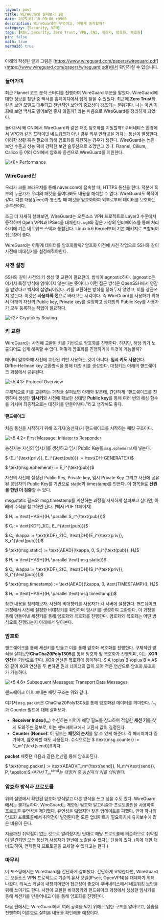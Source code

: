 ```yaml
---
layout: post
title: WireGuard 살펴보기 1편
date: 2025-01-19 09:00 +0900 
description: WireGuard란 무엇이고, 어떻게 동작할까?
category: [Security, VPN] 
tags: [K8s, Security, Zero Trust, VPN, CNI, 대칭키, 암호화, 복호화] 
pin: false
math: true
mermaid: true
---
```


<!--more-->


아래의 작성된 글과 그림은 [https://www.wireguard.com/papers/wireguard.pdf](https://www.wireguard.com/papers/wireguard.pdf)에서 확인하실 수 있습니다.


### 들어가며


최근 Flannel 코드 분석 스터디를 진행하며 WireGuard 부분을 맡았다. WireGuard에 대한 정보를 찾던 중 백서를 홈페이지에서 쉽게 찾을 수 있었다. 최근에 **Zero Trust**와 같은 보안 모델도 대두되고 전반적인 보안의 중요성이 강조되는 분위기다. 나는 이번 기회에 보안 백서도 읽어보면 좋지 않을까? 라는 마음으로 WireGuard를 정리하게 되었다. 


돌아가서 왜 CNI에서 WireGuard와 같은 패킷 암호화를 지원할까? 쿠버네티스 환경에서 VPC와 같은 프라이빗 네트워크가 아닌 경우 외부 인터넷을 거치는 통신이 발생한다. 이러한 상황 혹은 필요에 의해 암호화를 지원하는 경우가 생긴다. WireGuard는 높은 보안 수준과 성능 덕에 강력한 보안 솔루션으로 조명받고 있다. Flannel, Cilium, Calico 등 여러 CNI에서 암호화 옵션으로 WireGuard를 지원한다.


![<8> Performance](/assets/img/post/WireGuard/1.png)


### WireGuard란


우리가 크롬 브라우저를 통해 naver.com에 접속할 때, HTTPS 통신을 한다. 덕분에 외부의 누군가가 우리의 패킷을 들여다봐도 내용을 해석할 수 없다. WireGuard도 목적이 같다. 다른 대상(peer)과 통신할 때 패킷을 암호화하여 외부로부터 데이터를 보호하는 솔루션이다. 


조금 더 자세히 살펴보면, WireGuard는 오픈소스 VPN 프로젝트로 Layer3 수준에서 동작하며 Open VPN과 IPSec을 대체한다. `wg0`와 같은 가상의 인터페이스를 통해 처리하기에 기존 네트워크 스택과 통합된다. Linux 5.6 Kernel부터 기본 패키지로 포함되어 접근성이 좋다.


WireGuard는 어떻게 데이터를 암호화할까? 암호화 이전에 사전 작업으로 SSH와 같이 사전에 비대칭키를 설정해줘야한다.


### 사전 설정


SSH와 같이 사전의 키 생성 및 교환이 필요한데, 방식이 agnostic하다. (agnostic은 여기서 특정 방식에 얽매이지 않는다는 뜻이다.) 이런 접근 방식은 OpenSSH에서 영감을 받았다고 백서에 설명되어있다. 키를 교환하는 방식을 정해두지 않았고, 이를 상관쓰지 않는다. 이것은 **사용자의 몫**으로 바라보는 시각이다.
즉 WireGuard를 사용하기 위해서 아래의 자신의 Public key, Private key를 설정하고 상대방의 Public Key를 사용자가 모두 등록하는 작업이 필요하다.


![<2> Cryptokey Routing](/assets/img/post/WireGuard/2.png)


### 키 교환


WireGuard는 사전에 교환된 키를 기반으로 암호화를 진행한다. 하지만, 해당 키가 노출되어도 쉽게 해독할 수 없다. 어떻게 암호화를 진행하기에 이것이 가능할까?


데이터 암호화에 사전에 교환된 키만 사용하는 것이 아니다. **임시 키도 사용**한다. Diffie–Hellman key 교환방식을 통해 대칭 키를 생성한다. 대칭키는 아래의 핸드쉐이크 과정에서 공유된다.


![<5.4.1> Protocol Overview](/assets/img/post/WireGuard/3.png)


구체적으로 키를 교환하는 과정을 살펴보면 아래와 같은데, 간단하게 “핸드쉐이크를 진행하며 생성한 **임시키**와 사전에 확보한 상대방 **Public key**를 통해 여러 번의 해싱 함수를 거치며 최종적으로는 대칭키를 만들어낸다.”라고 생각해도 좋다.


#### 핸드쉐이크


처음 통신을 시작하기 위해 초기자(송신자)가 핸드쉐이크를 시작하는 패킷 구조이다.


![<5.4.2> First Message: Initiator to Responder](/assets/img/post/WireGuard/4.png)


송신자는 자신의 임시키를 생성하고 임시 Public Key를 `msg.ephemeral`에 넣는다.


$
(E_i^{\text{priv}}, E_i^{\text{pub}}) := \text{DH-GENERATE}()$


$
\text{msg.ephemeral} := E_i^{\text{pub}}$


자신의 사전에 설정된 Public Key, Private key, 임시 Private Key 그리고 사전에 공유된 응답자의 Public Key를 기반으로 static과 timestamp를 만든다. 이 항목들로 **신원을 한번 더 검증**할 수 있다.


msg.static 필드와 msg.timestamp를 계산하는 과정을 자세하게 살펴보고 싶다면, 아래의 수식을 참고하면 된다. (백서 PDF 11페이지)


$
Hᵢ := \text{HASH}(Hᵢ \parallel S_r^{\text{pub}})$


$
Cᵢ := \text{KDF}_1(Cᵢ, E_i^{\text{pub}})$


$
Cᵢ, \kappa := \text{KDF}_2(Cᵢ, \text{DH}(E_i^{\text{priv}}, S_r^{\text{pub}}))$


$
\text{msg.static} := \text{AEAD}(\kappa, 0, S_i^{\text{pub}}, Hᵢ)$


$
Hᵢ := \text{HASH}(Hᵢ \parallel \text{msg.static})$


$
Cᵢ, \kappa := \text{KDF}_2(Cᵢ, \text{DH}(S_i^{\text{priv}}, S_r^{\text{pub}}))$


$
\text{msg.timestamp} := \text{AEAD}(\kappa, 0, \text{TIMESTAMP}(), Hᵢ)$


$
Hᵢ := \text{HASH}(Hᵢ \parallel \text{msg.timestamp})$


잠깐 내용을 정리해보자. 사전에 비대칭키를 사용자가 각 서버에 설정한다. 핸드쉐이크 과정에서 사전에 설정한 비대칭키를 확인하며 임시키를 생성하여 교환한다. 이 과정을 통해 만들어낸 세션키를 통해 암호화와 복호화를 진행한다. 암호화와 복호화는 어떤 방식으로 진행되는지 아래에서 알아본다.


### 암호화


핸드쉐이크를 통해 세션키를 만들고 이를 통해 암호화 복호화를 진행한다. 구체적인 방식을 살펴보면**ChaCha20Poly1305**를 통해 암호화 및 복호화가 진행되며, 이는 **XOR 연산**을 기반으로 한다. XOR 연산은 복호화에 용이하다. 
$
A \oplus B \oplus B = A$ 와 같이 XOR 연산을 두 번하면 원래 데이터의 값이 되어 적은 연산으로 암호화,복호화가 가능하다. 


![<5.4.6> Subsequent Messages: Transport Data Messages](/assets/img/post/WireGuard/5.png)


핸드쉐이크 이후 보내는 패킷 구조는 위와 같다. 


여기서 `msg.packet`은 ChaCha20Poly1305를 통해 암호화된 데이터를 의미한다. $I_m$과 Counter 필드에 대해 살펴보자.

- **Receiver Index(**$I_m$) 수신하는 피어가 해당 필드를 참고하여 적합한 **세션 키**를 찾게 도와주는 정보로, 이는 핸드셰이크에서 교환시 값이 결정된다.
- **Counter (Nonce):** 이 필드는 **패킷의 순서**를 알 수 있게 해준다. 각 메시지마다 증가하며, 암호화할 때도 사용된다. 수식으로는 $
\text{msg.counter} := N_m^{\text{send}}$이다.

**packet** 패킷은 다음과 같은 연산을 통해 암호화된다.


 $
\text{msg.packet} := \text{AEAD}(T_m^{\text{send}}, N_m^{\text{send}}, P, \epsilon)$  _여기서_ $T_m^{\text{send}}$_는 대칭키 중 송신자의 키를 의미한다._


### 암호화 방식과 프로토콜


위의 설명에서 확인된 암호화 방식말고 다른 방식을 쓰고 싶을 수도 있다. WireGuard에서는 불가능하다. WireGuard는 제한된 암호화 알고리즘과 프로토콜만을 사용하여 프로토콜 유연성을 제거했다. 유연성을 잃었지만 잦은 업데이트를 피했다. 만약 하나의 암호화 프로토콜에서 취약점이 발견된다면 모든 업데이트가 필요하기에 유지보수에 많은 비용이 든다.


지금까진 취약점이 없는 것으로 알려졌지만 반대로 해당 프로토콜에 의존하므로 취약점이 발견되면 모든 통신과 사용자가 한번에 노출될 수 있다는 단점이 있다. (이에 대한 대비도 하여, 언제든지 프로토콜을 교체할 수 있다고는 한다.)


### 마무리


이 포스팅에서는 WireGuard을 간단하게 살펴봤다. 간단하게 요약한다면, WireGuard는 오픈소스 VPN 프로젝트로 기존의 유사 모델(IPsec, OpenVPN)을 대체하기 위해 나왔다. 리눅스 커널에 내장되어있어 접근성이 좋으며 쿠버네티스에서 네트워킹 보안을 위해 쓰이기도 한다. 사전에 교환된 비대칭키와 핸드쉐이크 과정에서 생성한 임시키를 통해 세션키를 만들어내고 이를 통해 암호화를 진행한다. 


다음 편에서는 WireGuard에서 여러 공격을 막기 위해 도입한 구조를 알아보고, 실습을 진행하며 이론으로 살펴본 내용을 확인해볼 예정이다.

